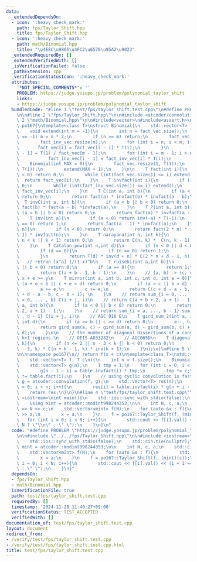 ```yaml
---
data:
  _extendedDependsOn:
  - icon: ':heavy_check_mark:'
    path: fps/Taylor_Shift.hpp
    title: fps/Taylor_Shift.hpp
  - icon: ':heavy_check_mark:'
    path: math/Binomial.hpp
    title: "\u4E8C\u9805\u4FC2\u6570\u95A2\u9023"
  _extendedRequiredBy: []
  _extendedVerifiedWith: []
  _isVerificationFailed: false
  _pathExtension: cpp
  _verificationStatusIcon: ':heavy_check_mark:'
  attributes:
    '*NOT_SPECIAL_COMMENTS*': ''
    PROBLEM: https://judge.yosupo.jp/problem/polynomial_taylor_shift
    links:
    - https://judge.yosupo.jp/problem/polynomial_taylor_shift
  bundledCode: "#line 1 \"test/fps/taylor_shift.test.cpp\"\n#define PROBLEM \"https://judge.yosupo.jp/problem/polynomial_taylor_shift\"\
    \n\n#line 2 \"fps/Taylor_Shift.hpp\"\n\n#include <atcoder/convolution>\n#line\
    \ 2 \"math/Binomial.hpp\"\n\n#include<vector>\n#include<assert.h>\n\nnamespace\
    \ po167{\ntemplate<class T>\nstruct Binomial{\n    std::vector<T> fact_vec, fact_inv_vec;\n\
    \    void extend(int m = -1){\n        int n = fact_vec.size();\n        if (m\
    \ == -1) m = n * 2;\n        if (n >= m) return;\n        fact_vec.resize(m);\n\
    \        fact_inv_vec.resize(m);\n        for (int i = n; i < m; i++){\n     \
    \       fact_vec[i] = fact_vec[i - 1] * T(i);\n        }\n        fact_inv_vec[m\
    \ - 1] = T(1) / fact_vec[m - 1];\n        for (int i = m - 1; i > n; i--){\n \
    \           fact_inv_vec[i - 1] = fact_inv_vec[i] * T(i);\n        }\n    }\n\
    \    Binomial(int MAX = 0){\n        fact_vec.resize(1, T(1));\n        fact_inv_vec.resize(1,\
    \ T(1));\n        extend(MAX + 1);\n    }\n\n    T fact(int i){\n        if (i\
    \ < 0) return 0;\n        while (int(fact_vec.size()) <= i) extend();\n      \
    \  return fact_vec[i];\n    }\n    T invfact(int i){\n        if (i < 0) return\
    \ 0;\n        while (int(fact_inv_vec.size()) <= i) extend();\n        return\
    \ fact_inv_vec[i];\n    }\n    T C(int a, int b){\n        if (a < b || b < 0)\
    \ return 0;\n        return fact(a) * invfact(b) * invfact(a - b);\n    }\n  \
    \  T invC(int a, int b){\n        if (a < b || b < 0) return 0;\n        return\
    \ fact(b) * fact(a - b) *invfact(a);\n    }\n    T P(int a, int b){\n        if\
    \ (a < b || b < 0) return 0;\n        return fact(a) * invfact(a - b);\n    }\n\
    \    T inv(int a){\n        if (a < 0) return inv(-a) * T(-1);\n        if (a\
    \ == 0) return 1;\n        return fact(a - 1) * invfact(a);\n    }\n    T Catalan(int\
    \ n){\n        if (n < 0) return 0;\n        return fact(2 * n) * invfact(n +\
    \ 1) * invfact(n);\n    }\n    T narayana(int n, int k){\n        if (n <= 0 ||\
    \ n < k || k < 1) return 0;\n        return C(n, k) *  C(n, k - 1) * inv(n);\n\
    \    }\n    T Catalan_pow(int n,int d){\n        if (n < 0 || d < 0) return 0;\n\
    \        if (d == 0){\n            if (n == 0) return 1;\n            return 0;\n\
    \        }\n        return T(d) * inv(d + n) * C(2 * n + d - 1, n);\n    }\n \
    \   // retrun [x^a] 1/(1-x)^b\n    T ruiseki(int a,int b){\n        if (a < 0\
    \ || b < 0) return 0;\n        if (a == 0){\n            return 1;\n        }\n\
    \        return C(a + b - 1, b - 1);\n    }\n    // (a, b) -> (c, d)\n    // always\
    \ x + e >= y\n    T mirror(int a, int b, int c, int d, int e = 0){\n        if\
    \ (a + e < b || c + e < d) return 0;\n        if (a > c || b > d) return 0;\n\
    \        a += e;\n        c += e;\n        return C(c + d - a - b, c - a) - C(c\
    \ + d - a - b, c - b + 1); \n    }\n    // return sum_{i = 0, ... , a} sum_{j\
    \ = 0, ... , b} C(i + j, i)\n    // return C(a + b + 2, a + 1) - 1;\n    T gird_sum(int\
    \ a, int b){\n        if (a < 0 || b < 0) return 0;\n        return C(a + b +\
    \ 2, a + 1) - 1;\n    }\n    // return sum_{i = a, ..., b - 1} sum_{j = c, ...\
    \ , d - 1} C(i + j, i)\n    // AGC 018 E\n    T gird_sum_2(int a, int b, int c,\
    \ int d){\n        if (a >= b || c >= d) return 0;\n        a--, b--, c--, d--;\n\
    \        return gird_sum(a, c) - gird_sum(a, d) - gird_sum(b, c) + gird_sum(b,\
    \ d);\n    }\n\n    // the number of diagonal dissections of a convex n-gon into\
    \ k+1 regions.\n    // OEIS A033282\n    // AGC065D\n    T diagonal(int n, int\
    \ k){\n        if (n <= 2 || n - 3 < k || k < 0) return 0;\n        return C(n\
    \ - 3, k) * C(n + k - 1, k) * inv(k + 1);\n    }\n};\n}\n#line 5 \"fps/Taylor_Shift.hpp\"\
    \n\nnamespace po167{\n// return f(x + c)\ntemplate<class T>\nstd::vector<T> Taylor_Shift(\n\
    \    std::vector<T> f, T c\n){\n    int n = f.size();\n    Binomial<T> table(n);\n\
    \    std::vector<T> g(n);\n    T tmp = 1;\n    for (int i = 0; i < n; i++){\n\
    \        g[n - 1 - i] = table.invfact(i) * tmp;\n        tmp *= c;\n        f[i]\
    \ *= table.fact(i);\n    }\n    // using cyclic convolution is faster ? \n   \
    \ g = atcoder::convolution(f, g);\n    std::vector<T> res(n);\n    for (int i\
    \ = 0; i < n; i++){\n        res[i] = table.invfact(i) * g[n + i - 1];\n    }\n\
    \    return res;\n}\n}\n#line 4 \"test/fps/taylor_shift.test.cpp\"\n\n#include\
    \ <iostream>\nint main(){\n    std::ios::sync_with_stdio(false);\n    std::cin.tie(nullptr);\n\
    \    using mint = atcoder::modint998244353;\n\n    int N, c, a;\n    std::cin\
    \ >> N >> c;\n    std::vector<mint> f(N);\n    for (auto &x : f){\n        std::cin\
    \ >> a;\n        x = a;\n    }\n    f = po167::Taylor_Shift(f, (mint)(c));\n \
    \   for (int i = 0; i < N; i++){\n        std::cout << f[i].val() << (i + 1 ==\
    \ N ? \"\\n\" : \" \");\n    }\n}\n"
  code: "#define PROBLEM \"https://judge.yosupo.jp/problem/polynomial_taylor_shift\"\
    \n\n#include \"../../fps/Taylor_Shift.hpp\"\n\n#include <iostream>\nint main(){\n\
    \    std::ios::sync_with_stdio(false);\n    std::cin.tie(nullptr);\n    using\
    \ mint = atcoder::modint998244353;\n\n    int N, c, a;\n    std::cin >> N >> c;\n\
    \    std::vector<mint> f(N);\n    for (auto &x : f){\n        std::cin >> a;\n\
    \        x = a;\n    }\n    f = po167::Taylor_Shift(f, (mint)(c));\n    for (int\
    \ i = 0; i < N; i++){\n        std::cout << f[i].val() << (i + 1 == N ? \"\\n\"\
    \ : \" \");\n    }\n}"
  dependsOn:
  - fps/Taylor_Shift.hpp
  - math/Binomial.hpp
  isVerificationFile: true
  path: test/fps/taylor_shift.test.cpp
  requiredBy: []
  timestamp: '2024-11-28 11:40:27+09:00'
  verificationStatus: TEST_ACCEPTED
  verifiedWith: []
documentation_of: test/fps/taylor_shift.test.cpp
layout: document
redirect_from:
- /verify/test/fps/taylor_shift.test.cpp
- /verify/test/fps/taylor_shift.test.cpp.html
title: test/fps/taylor_shift.test.cpp
---
```

